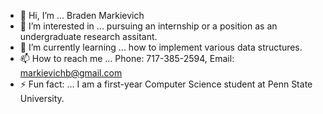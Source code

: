 - 👋 Hi, I’m ... Braden Markievich
- 👀 I’m interested in ... pursuing an internship or a position as an undergraduate research assitant.
- 🌱 I’m currently learning ... how to implement various data structures.
- 📫 How to reach me ... Phone: 717-385-2594, Email: markievichb@gmail.com
- ⚡ Fun fact: ... I am a first-year Computer Science student at Penn State University.

<!---
Braden-Markievich/Braden-Markievich is a ✨ special ✨ repository because its `README.md` (this file) appears on your GitHub profile.
You can click the Preview link to take a look at your changes.
--->
